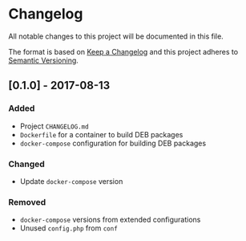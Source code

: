 # Changelog
All notable changes to this project will be documented in this file.

The format is based on [Keep a Changelog](http://keepachangelog.com/en/1.0.0/)
and this project adheres to [Semantic Versioning](http://semver.org/spec/v2.0.0.html).

## [0.1.0] - 2017-08-13
### Added
- Project `CHANGELOG.md`
- `Dockerfile` for a container to build DEB packages
- `docker-compose` configuration for building DEB packages

### Changed
- Update `docker-compose` version

### Removed
- `docker-compose` versions from extended configurations
- Unused `config.php` from `conf`
